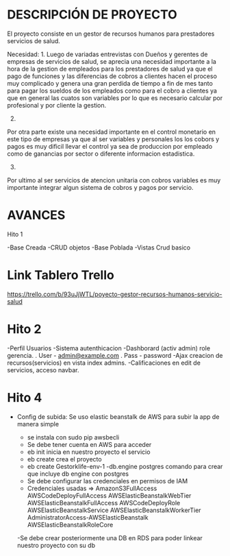 # DESCRIPCIÓN DE PROYECTO


El proyecto consiste en un gestor de recursos humanos para prestadores  servicios de salud.

Necesidad:
1.
Luego de variadas entrevistas con Dueños y gerentes de empresas de servicios de salud, se aprecia una necesidad importante a la hora de la gestion de empleados para los prestadores de salud ya que el pago de funciones y las diferencias de cobros a clientes hacen el proceso muy complicado y genera una gran perdida de tiempo a fin de mes tanto para pagar los sueldos de los empleados como para el cobro a clientes ya que en general las cuatos son variables por lo que es necesario calcular por profesional y por cliente la gestion.

2.
Por otra parte existe una necesidad importante en el control monetario en este tipo de empresas ya que al ser variables y personales los los cobors y pagos es muy dificil llevar el control ya sea de produccion por empleado como de ganancias por sector o diferente informacion estadistica.

3.
Por ultimo al ser servicios de atencion unitaria con cobros variables es muy importante integrar algun sistema de cobros y pagos por servicio.


# AVANCES

Hito 1

-Base Creada
-CRUD objetos
-Base Poblada
-Vistas Crud basico

# Link Tablero Trello
https://trello.com/b/93uJjWTL/poyecto-gestor-recursos-humanos-servicio-salud


# Hito 2
-Perfil Usuarios
-Sistema autenthicacion
-Dashborard (activ admin) role gerencia.
    . User - admin@example.com
    . Pass - password
-Ajax creacion de recursos(servicios) en vista index admins.
-Calificaciones en edit de servicios, acceso navbar. 


# Hito 4

- Config de subida:
    Se uso elastic beanstalk de AWS para subir la app de manera simple
    - se instala con sudo pip awsbecli
    - Se debe tener cuenta en AWS para acceder
    - eb init inicia en nuestro proyecto el servicio
    - eb create crea el proyecto 
    - eb create Gestorklife-env-1 -db.engine postgres comando para crear que incluye db engine con postgres
    - Se debe configurar las credenciales en permisos de IAM
    - Credenciales usadas =>
                AmazonS3FullAccess
                AWSCodeDeployFullAccess
                AWSElasticBeanstalkWebTier
                AWSElasticBeanstalkFullAccess
                AWSCodeDeployRole
                AWSElasticBeanstalkService
                AWSElasticBeanstalkWorkerTier
                AdministratorAccess-AWSElasticBeanstalk
                AWSElasticBeanstalkRoleCore
    
    -Se debe crear posteriormente una DB en RDS para poder linkear nuestro proyecto con su db
